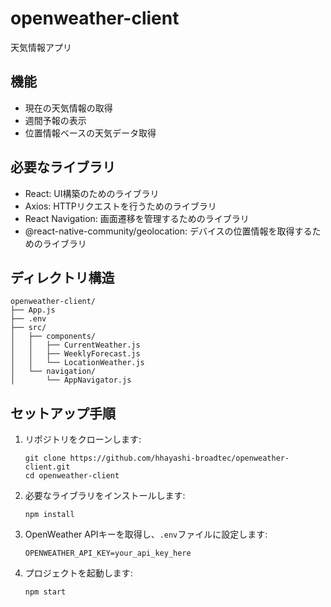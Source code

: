 # openweather-client
天気情報アプリ

## 機能
- 現在の天気情報の取得
- 週間予報の表示
- 位置情報ベースの天気データ取得

## 必要なライブラリ
- React: UI構築のためのライブラリ
- Axios: HTTPリクエストを行うためのライブラリ
- React Navigation: 画面遷移を管理するためのライブラリ
- @react-native-community/geolocation: デバイスの位置情報を取得するためのライブラリ

## ディレクトリ構造
```
openweather-client/
├── App.js
├── .env
├── src/
│   ├── components/
│   │   ├── CurrentWeather.js
│   │   ├── WeeklyForecast.js
│   │   └── LocationWeather.js
│   └── navigation/
│       └── AppNavigator.js
```

## セットアップ手順
1. リポジトリをクローンします:
   ```
   git clone https://github.com/hhayashi-broadtec/openweather-client.git
   cd openweather-client
   ```

2. 必要なライブラリをインストールします:
   ```
   npm install
   ```

3. OpenWeather APIキーを取得し、`.env`ファイルに設定します:
   ```
   OPENWEATHER_API_KEY=your_api_key_here
   ```

4. プロジェクトを起動します:
   ```
   npm start
   ```
